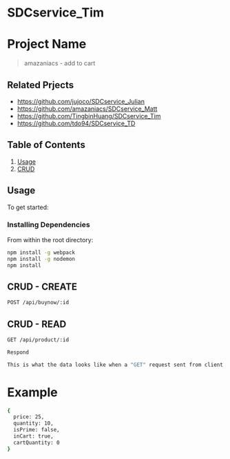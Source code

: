 # SDCservice_Tim

# Project Name 

> amazaniacs - add to cart 

## Related Prjects 

  - https://github.com/jujoco/SDCservice_Julian
  - https://github.com/amazaniacs/SDCservice_Matt
  - https://github.com/TingbinHuang/SDCservice_Tim
  - https://github.com/tdo94/SDCservice_TD

## Table of Contents

1. [Usage](#Usage)
2. [CRUD](#CRUD)

## Usage 

To get started: 

### Installing Dependencies

From within the root directory:

```sh
npm install -g webpack
npm install -g nodemon
npm install
```

## CRUD - CREATE 
```sh 
POST /api/buynow/:id 
``` 


## CRUD - READ 
```sh
GET /api/product/:id  
```

```sh
Respond  

This is what the data looks like when a "GET" request sent from client to server. 
``` 

# Example
```sh 
{
  price: 25, 
  quantity: 10,
  isPrime: false,
  inCart: true,
  cartQuantity: 0
}
```






